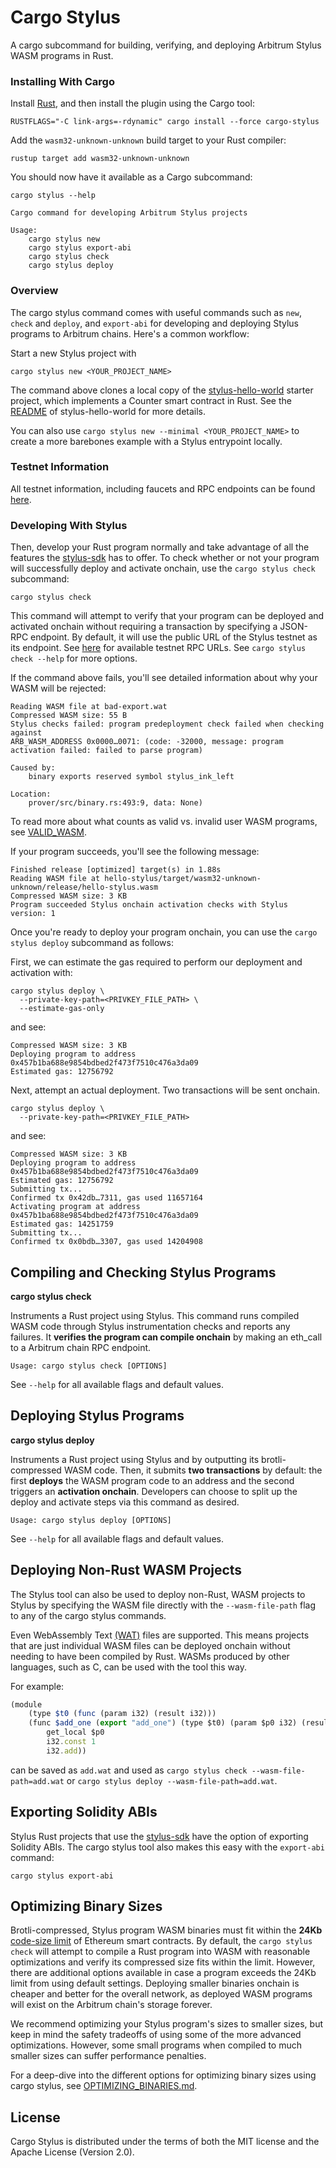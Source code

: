 # Cargo Stylus 

A cargo subcommand for building, verifying, and deploying Arbitrum Stylus WASM programs in Rust.

### Installing With Cargo

Install [Rust](https://www.rust-lang.org/tools/install), and then install the plugin using the Cargo tool:

```
RUSTFLAGS="-C link-args=-rdynamic" cargo install --force cargo-stylus
```

Add the `wasm32-unknown-unknown` build target to your Rust compiler:

```
rustup target add wasm32-unknown-unknown
```

You should now have it available as a Cargo subcommand:

```
cargo stylus --help

Cargo command for developing Arbitrum Stylus projects

Usage: 
    cargo stylus new
    cargo stylus export-abi
    cargo stylus check 
    cargo stylus deploy
```

### Overview

The cargo stylus command comes with useful commands such as `new`, `check` and `deploy`, and `export-abi` for developing and deploying Stylus programs to Arbitrum chains. Here's a common workflow: 

Start a new Stylus project with 

```
cargo stylus new <YOUR_PROJECT_NAME>
```

The command above clones a local copy of the [stylus-hello-world](https://github.com/OffchainLabs/stylus-hello-world) starter project, which implements a Counter smart contract in Rust. See the [README](https://github.com/OffchainLabs/stylus-hello-world/blob/main/README.md) of stylus-hello-world for more details. 

You can also use `cargo stylus new --minimal <YOUR_PROJECT_NAME>` to create a more barebones example with a Stylus entrypoint locally.

### Testnet Information

All testnet information, including faucets and RPC endpoints can be found [here](https://docs.arbitrum.io/stylus/reference/testnet-information).


### Developing With Stylus

Then, develop your Rust program normally and take advantage of all the features the [stylus-sdk](https://github.com/OffchainLabs/stylus-sdk-rs) has to offer. To check whether or not your program will successfully deploy and activate onchain, use the `cargo stylus check` subcommand:

```
cargo stylus check
```

This command will attempt to verify that your program can be deployed and activated onchain without requiring a transaction by specifying a JSON-RPC endpoint. By default, it will use the public URL of the Stylus testnet as its endpoint. See [here](https://docs.arbitrum.io/stylus/reference/testnet-information) for available testnet RPC URLs. See `cargo stylus check --help` for more options.

If the command above fails, you'll see detailed information about why your WASM will be rejected:

```
Reading WASM file at bad-export.wat
Compressed WASM size: 55 B
Stylus checks failed: program predeployment check failed when checking against 
ARB_WASM_ADDRESS 0x0000…0071: (code: -32000, message: program activation failed: failed to parse program)

Caused by:
    binary exports reserved symbol stylus_ink_left

Location:
    prover/src/binary.rs:493:9, data: None)
```

To read more about what counts as valid vs. invalid user WASM programs, see [VALID_WASM](./VALID_WASM.md).

If your program succeeds, you'll see the following message:

```
Finished release [optimized] target(s) in 1.88s
Reading WASM file at hello-stylus/target/wasm32-unknown-unknown/release/hello-stylus.wasm
Compressed WASM size: 3 KB
Program succeeded Stylus onchain activation checks with Stylus version: 1
```

Once you're ready to deploy your program onchain, you can use the `cargo stylus deploy` subcommand as follows:

First, we can estimate the gas required to perform our deployment and activation with:

```
cargo stylus deploy \
  --private-key-path=<PRIVKEY_FILE_PATH> \
  --estimate-gas-only
```

and see:

```
Compressed WASM size: 3 KB
Deploying program to address 0x457b1ba688e9854bdbed2f473f7510c476a3da09
Estimated gas: 12756792
```

Next, attempt an actual deployment. Two transactions will be sent onchain.

```
cargo stylus deploy \
  --private-key-path=<PRIVKEY_FILE_PATH>
```

and see:

```
Compressed WASM size: 3 KB
Deploying program to address 0x457b1ba688e9854bdbed2f473f7510c476a3da09
Estimated gas: 12756792
Submitting tx...
Confirmed tx 0x42db…7311, gas used 11657164
Activating program at address 0x457b1ba688e9854bdbed2f473f7510c476a3da09
Estimated gas: 14251759
Submitting tx...
Confirmed tx 0x0bdb…3307, gas used 14204908
```

## Compiling and Checking Stylus Programs

**cargo stylus check**

Instruments a Rust project using Stylus. This command runs compiled WASM code through Stylus instrumentation checks and reports any failures. It **verifies the program can compile onchain** by making an eth_call to a Arbitrum chain RPC endpoint.

```
Usage: cargo stylus check [OPTIONS]
```

See `--help` for all available flags and default values.

## Deploying Stylus Programs

**cargo stylus deploy**

Instruments a Rust project using Stylus and by outputting its brotli-compressed WASM code. Then, it submits **two transactions** by default: the first **deploys** the WASM program code to an address and the second triggers an **activation onchain**. Developers can choose to split up the deploy and activate steps via this command as desired.

```
Usage: cargo stylus deploy [OPTIONS]
```

See `--help` for all available flags and default values.

## Deploying Non-Rust WASM Projects

The Stylus tool can also be used to deploy non-Rust, WASM projects to Stylus by specifying the WASM file directly with the `--wasm-file-path` flag to any of the cargo stylus commands. 

Even WebAssembly Text [(WAT)](https://www.webassemblyman.com/wat_webassembly_text_format.html) files are supported. This means projects that are just individual WASM files can be deployed onchain without needing to have been compiled by Rust. WASMs produced by other languages, such as C, can be used with the tool this way.

For example:

```js
(module
    (type $t0 (func (param i32) (result i32)))
    (func $add_one (export "add_one") (type $t0) (param $p0 i32) (result i32)
        get_local $p0
        i32.const 1
        i32.add))
```

can be saved as `add.wat` and used as `cargo stylus check --wasm-file-path=add.wat` or `cargo stylus deploy --wasm-file-path=add.wat`.

## Exporting Solidity ABIs

Stylus Rust projects that use the [stylus-sdk](https://github.com/OffchainLabs/stylus-sdk-rs) have the option of exporting Solidity ABIs. The cargo stylus tool also makes this easy with the `export-abi` command:

```
cargo stylus export-abi
```

## Optimizing Binary Sizes

Brotli-compressed, Stylus program WASM binaries must fit within the **24Kb** [code-size limit](https://ethereum.org/en/developers/tutorials/downsizing-contracts-to-fight-the-contract-size-limit/) of Ethereum smart contracts. By default, the `cargo stylus check` will attempt to compile a Rust program into WASM with reasonable optimizations and verify its compressed size fits within the limit. However, there are additional options available in case a program exceeds the 24Kb limit from using default settings. Deploying smaller binaries onchain is cheaper and better for the overall network, as deployed WASM programs will exist on the Arbitrum chain's storage forever. 

We recommend optimizing your Stylus program's sizes to smaller sizes, but keep in mind the safety tradeoffs of using some of the more advanced optimizations. However, some small programs when compiled to much smaller sizes can suffer performance penalties.

For a deep-dive into the different options for optimizing binary sizes using cargo stylus, see [OPTIMIZING_BINARIES.md](./OPTIMIZING_BINARIES.md).

## License

Cargo Stylus is distributed under the terms of both the MIT license and the Apache License (Version 2.0).
